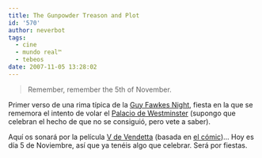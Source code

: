 ```yaml
---
title: The Gunpowder Treason and Plot
id: '570'
author: neverbot
tags:
  - cine
  - mundo real™
  - tebeos
date: 2007-11-05 13:28:02
---
```


> Remember, remember the 5th of November.

Primer verso de una rima típica de la [Guy Fawkes Night](http://en.wikipedia.org/wiki/Guy_Fawkes_Night), fiesta en la que se rememora el intento de volar el [Palacio de Westminster](http://en.wikipedia.org/wiki/Palace_of_Westminster) (supongo que celebran el hecho de que no se consiguió, pero vete a saber).

Aquí os sonará por la película [V de Vendetta](http://en.wikipedia.org/wiki/V_for_Vendetta_%28film%29) (basada en [el cómic](http://en.wikipedia.org/wiki/V_for_Vendetta))... Hoy es día 5 de Noviembre, así que ya tenéis algo que celebrar. Será por fiestas.
